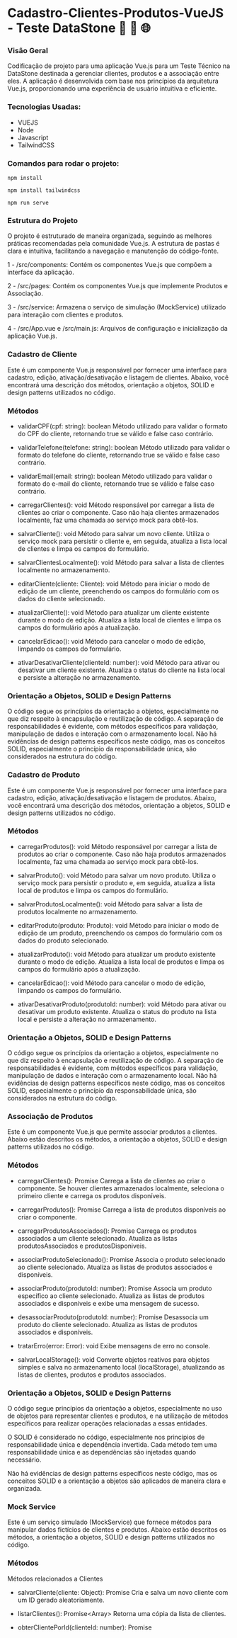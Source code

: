# Cadastro-Clientes-Produtos-VueJS - Teste DataStone 🚀 🔄 🌐

### Visão Geral
Codificação de projeto para uma aplicação Vue.js para um Teste Técnico na DataStone destinada a gerenciar clientes, produtos e a associação entre eles. A aplicação é desenvolvida com base nos princípios da arquitetura Vue.js, proporcionando uma experiência de usuário intuitiva e eficiente.

### Tecnologias Usadas:

- VUEJS
- Node
- Javascript
- TailwindCSS

### Comandos para rodar o projeto:

``` 
npm install
```

``` 
npm install tailwindcss
```

``` 
npm run serve
```

### Estrutura do Projeto
O projeto é estruturado de maneira organizada, seguindo as melhores práticas recomendadas pela comunidade Vue.js. A estrutura de pastas é clara e intuitiva, facilitando a navegação e manutenção do código-fonte.

1 - /src/components: Contém os componentes Vue.js que compõem a interface da aplicação.

2 - /src/pages: Contém os componentes Vue.js que implemente Produtos e Associação.

3 - /src/service: Armazena o serviço de simulação (MockService) utilizado para interação com clientes e produtos.

4 - /src/App.vue e /src/main.js: Arquivos de configuração e inicialização da aplicação Vue.js.

### Cadastro de Cliente
Este é um componente Vue.js responsável por fornecer uma interface para cadastro, edição, ativação/desativação e listagem de clientes. Abaixo, você encontrará uma descrição dos métodos, orientação a objetos, SOLID e design patterns utilizados no código.

### Métodos
- validarCPF(cpf: string): boolean
Método utilizado para validar o formato do CPF do cliente, retornando true se válido e false caso contrário.

- validarTelefone(telefone: string): boolean
Método utilizado para validar o formato do telefone do cliente, retornando true se válido e false caso contrário.

- validarEmail(email: string): boolean
Método utilizado para validar o formato do e-mail do cliente, retornando true se válido e false caso contrário.

- carregarClientes(): void
Método responsável por carregar a lista de clientes ao criar o componente. Caso não haja clientes armazenados localmente, faz uma chamada ao serviço mock para obtê-los.

- salvarCliente(): void
Método para salvar um novo cliente. Utiliza o serviço mock para persistir o cliente e, em seguida, atualiza a lista local de clientes e limpa os campos do formulário.

- salvarClientesLocalmente(): void
Método para salvar a lista de clientes localmente no armazenamento.

- editarCliente(cliente: Cliente): void
Método para iniciar o modo de edição de um cliente, preenchendo os campos do formulário com os dados do cliente selecionado.

- atualizarCliente(): void
Método para atualizar um cliente existente durante o modo de edição. Atualiza a lista local de clientes e limpa os campos do formulário após a atualização.

- cancelarEdicao(): void
Método para cancelar o modo de edição, limpando os campos do formulário.

- ativarDesativarCliente(clienteId: number): void
Método para ativar ou desativar um cliente existente. Atualiza o status do cliente na lista local e persiste a alteração no armazenamento.

### Orientação a Objetos, SOLID e Design Patterns
O código segue os princípios da orientação a objetos, especialmente no que diz respeito à encapsulação e reutilização de código. A separação de responsabilidades é evidente, com métodos específicos para validação, manipulação de dados e interação com o armazenamento local. Não há evidências de design patterns específicos neste código, mas os conceitos SOLID, especialmente o princípio da responsabilidade única, são considerados na estrutura do código.


### Cadastro de Produto
Este é um componente Vue.js responsável por fornecer uma interface para cadastro, edição, ativação/desativação e listagem de produtos. Abaixo, você encontrará uma descrição dos métodos, orientação a objetos, SOLID e design patterns utilizados no código.

### Métodos
- carregarProdutos(): void
Método responsável por carregar a lista de produtos ao criar o componente. Caso não haja produtos armazenados localmente, faz uma chamada ao serviço mock para obtê-los.

- salvarProduto(): void
Método para salvar um novo produto. Utiliza o serviço mock para persistir o produto e, em seguida, atualiza a lista local de produtos e limpa os campos do formulário.

- salvarProdutosLocalmente(): void
Método para salvar a lista de produtos localmente no armazenamento.

- editarProduto(produto: Produto): void
Método para iniciar o modo de edição de um produto, preenchendo os campos do formulário com os dados do produto selecionado.

- atualizarProduto(): void
Método para atualizar um produto existente durante o modo de edição. Atualiza a lista local de produtos e limpa os campos do formulário após a atualização.

- cancelarEdicao(): void
Método para cancelar o modo de edição, limpando os campos do formulário.

- ativarDesativarProduto(produtoId: number): void
Método para ativar ou desativar um produto existente. Atualiza o status do produto na lista local e persiste a alteração no armazenamento.

### Orientação a Objetos, SOLID e Design Patterns
O código segue os princípios da orientação a objetos, especialmente no que diz respeito à encapsulação e reutilização de código. A separação de responsabilidades é evidente, com métodos específicos para validação, manipulação de dados e interação com o armazenamento local. Não há evidências de design patterns específicos neste código, mas os conceitos SOLID, especialmente o princípio da responsabilidade única, são considerados na estrutura do código.


### Associação de Produtos
Este é um componente Vue.js que permite associar produtos a clientes. Abaixo estão descritos os métodos, a orientação a objetos, SOLID e design patterns utilizados no código.

### Métodos
- carregarClientes(): Promise<void>
Carrega a lista de clientes ao criar o componente. Se houver clientes armazenados localmente, seleciona o primeiro cliente e carrega os produtos disponíveis.

- carregarProdutos(): Promise<void>
Carrega a lista de produtos disponíveis ao criar o componente.

- carregarProdutosAssociados(): Promise<void>
Carrega os produtos associados a um cliente selecionado. Atualiza as listas produtosAssociados e produtosDisponiveis.

- associarProdutoSelecionado(): Promise<void>
Associa o produto selecionado ao cliente selecionado. Atualiza as listas de produtos associados e disponíveis.

- associarProduto(produtoId: number): Promise<void>
Associa um produto específico ao cliente selecionado. Atualiza as listas de produtos associados e disponíveis e exibe uma mensagem de sucesso.

- desassociarProduto(produtoId: number): Promise<void>
Desassocia um produto do cliente selecionado. Atualiza as listas de produtos associados e disponíveis.

- tratarErro(error: Error): void
Exibe mensagens de erro no console.

- salvarLocalStorage(): void
Converte objetos reativos para objetos simples e salva no armazenamento local (localStorage), atualizando as listas de clientes, produtos e produtos associados.

### Orientação a Objetos, SOLID e Design Patterns
O código segue princípios da orientação a objetos, especialmente no uso de objetos para representar clientes e produtos, e na utilização de métodos específicos para realizar operações relacionadas a essas entidades.

O SOLID é considerado no código, especialmente nos princípios de responsabilidade única e dependência invertida. Cada método tem uma responsabilidade única e as dependências são injetadas quando necessário.

Não há evidências de design patterns específicos neste código, mas os conceitos SOLID e a orientação a objetos são aplicados de maneira clara e organizada.


### Mock Service
Este é um serviço simulado (MockService) que fornece métodos para manipular dados fictícios de clientes e produtos. Abaixo estão descritos os métodos, a orientação a objetos, SOLID e design patterns utilizados no código.

### Métodos
Métodos relacionados a Clientes
- salvarCliente(cliente: Object): Promise<Object>
Cria e salva um novo cliente com um ID gerado aleatoriamente.

- listarClientes(): Promise<Array<Object>>
Retorna uma cópia da lista de clientes.

- obterClientePorId(clienteId: number): Promise<Object>
Obtém um cliente específico com base no ID.

- editarCliente(clienteId: number, novoCliente: Object): Promise<Object>
Edita um cliente existente com base no ID.

- desativarCliente(clienteId: number): Promise<boolean>
Desativa um cliente existente com base no ID.

- obterClientes(): Promise<Array<Object>>
Retorna uma cópia da lista de clientes.

### Métodos relacionados a Produtos
salvarProduto(produto: Object): Promise<Object>
Cria e salva um novo produto com um ID gerado aleatoriamente.
listarProdutos(): Promise<Array<Object>>
Retorna uma cópia da lista de produtos.
obterProdutoPorId(produtoId: number): Promise<Object>
Obtém um produto específico com base no ID.
editarProduto(produtoId: number, novoProduto: Object): Promise<Object>
Edita um produto existente com base no ID.
atualizarProduto(produtoId: number, novosDadosProduto: Object): Promise<Object>
Atualiza um produto existente com base no ID, modificando apenas os campos fornecidos em novosDadosProduto.
ativarDesativarProduto(produtoId: number): Promise<Object>
Ativa ou desativa um produto existente com base no ID.
obterProdutos(): Promise<Array<Object>>
Retorna uma cópia da lista de produtos.
Métodos relacionados à Associação de Produtos e Clientes
associarProdutoAoCliente(clienteId: number, produtoId: number): Promise<boolean>
Associa um produto a um cliente, verificando se o produto já está associado.
desassociarProdutoDoCliente(clienteId: number, produtoId: number): Promise<boolean>
Desassocia um produto de um cliente.
obterProdutosAssociados(clienteId: number): Promise<Array<Object>>
Obtém os produtos associados a um cliente.
obterProdutosNaoAssociados(clienteId: number): Promise<Array<Object>>
Obtém os produtos que não estão associados a um cliente.
Orientação a Objetos, SOLID e Design Patterns
O código segue os princípios da orientação a objetos, com a criação de uma classe MockService que encapsula a lógica de manipulação de dados de clientes e produtos.

Quanto aos princípios SOLID, a classe MockService apresenta métodos específicos e responsabilidades únicas para cada operação. Além disso, é possível destacar o uso de injeção de dependência nos métodos, facilitando a manutenção e a extensibilidade.

Não há evidências claras de design patterns específicos neste código, mas a estrutura adotada reflete conceitos sólidos da programação orientada a objetos.

Conclusão
O projeto Vue.js reflete um compromisso com as melhores práticas de desenvolvimento, proporcionando uma base sólida para a construção de aplicativos web escaláveis e de alta qualidade. A arquitetura, a organização do código e a aplicação de conceitos como orientação a objetos e princípios SOLID demonstram a busca pela excelência no desenvolvimento de software.

### Autor:

Emerson Amorim [@emerson-amorim-dev](https://www.linkedin.com/in/emerson-amorim-dev/)
